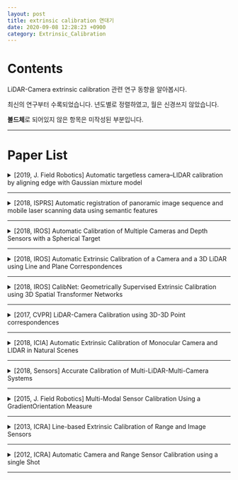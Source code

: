 ```yaml
---
layout: post
title: extrinsic calibration 연대기
date: 2020-09-08 12:28:23 +0900
category: Extrinsic_Calibration
---
```

# Contents

LiDAR-Camera extrinsic calibration 관련 연구 동향을 알아봅시다.

최신의 연구부터 수록되었습니다. 년도별로 정렬하였고, 월은 신경쓰지 않았습니다.

**볼드체**로 되어있지 않은 항목은 미작성된 부분입니다.

---

# Paper List

<details>
<summary>[2019, J. Field Robotics] Automatic targetless camera–LIDAR calibration by aligning edge with Gaussian mixture model</summary>
<div markdown="1">

저자: Jaehyeon Kang, Nakju L. Doh

입력 데이터:

특징

-
-
-

실험결과

-
-
-

</div>
</details>

---

<details>
<summary>[2018, ISPRS] Automatic registration of panoramic image sequence and mobile laser scanning data using semantic features</summary>
<div markdown="1">

저자:

입력 데이터:

특징

-
-
-

실험결과

-
-
-

</div>
</details>

---

<details>
<summary>[2018, IROS] Automatic Calibration of Multiple Cameras and Depth Sensors with a Spherical Target</summary>
<div markdown="1">

저자:

입력 데이터:

특징

-
-
-

실험결과

-
-
-

</div>
</details>

---

<details>
<summary>[2018, IROS] Automatic Extrinsic Calibration of a Camera and a 3D LiDAR using Line and Plane Correspondences</summary>
<div markdown="1">

저자:

입력 데이터:

특징

-
-
-

실험결과

-
-
-

</div>
</details>

---

<details>
<summary>[2018, IROS] CalibNet: Geometrically Supervised Extrinsic Calibration using 3D Spatial Transformer Networks</summary>
<div markdown="1">

저자:

입력 데이터:

특징

-
-
-

실험결과

-
-
-

</div>
</details>

---

<details>
<summary>[2017, CVPR] LiDAR-Camera Calibration using 3D-3D Point correspondences</summary>
<div markdown="1">

저자:

입력 데이터:

특징

-
-
-

실험결과

-
-
-

</div>
</details>

---

<details>
<summary>[2018, ICIA] Automatic Extrinsic Calibration of Monocular Camera and LIDAR in Natural Scenes</summary>
<div markdown="1">

저자:

입력 데이터:

특징

-
-
-

실험결과

-
-
-

</div>
</details>

---

<details>
<summary>[2018, Sensors] Accurate Calibration of Multi-LiDAR-Multi-Camera Systems</summary>
<div markdown="1">

저자:

입력 데이터:

특징

-
-
-

실험결과

-
-
-

</div>
</details>

---

<details>
<summary>[2015, J. Field Robotics] Multi-Modal Sensor Calibration Using a GradientOrientation Measure</summary>
<div markdown="1">

저자:

입력 데이터:

특징

-
-
-

실험결과

-
-
-

</div>
</details>

---

<details>
<summary>[2013, ICRA] Line-based Extrinsic Calibration of Range and Image Sensors</summary>
<div markdown="1">

저자:

입력 데이터:

특징

-
-
-

실험결과

-
-
-

</div>
</details>

---

<details>
<summary>[2012, ICRA] Automatic Camera and Range Sensor Calibration using a single Shot</summary>
<div markdown="1">

저자:

입력 데이터:

특징

-
-
-

실험결과

-
-
-

</div>
</details>

---
